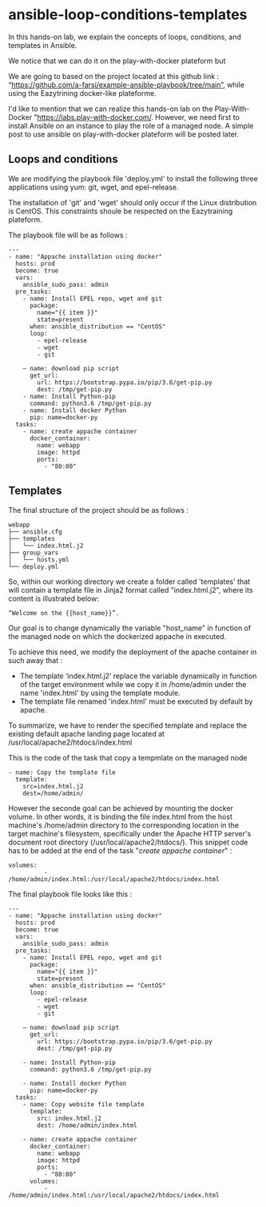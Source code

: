 # ansible-loop-conditions-templates

In  this hands-on lab, we explain the concepts of loops, conditions, and templates in Ansible.

We notice that we can do it on the play-with-docker plateform but  

We are going to based on the project located at this github link : “https://github.com/a-farsi/example-ansible-playbook/tree/main”, while using the Eazytrining docker-like plateforme. 

I'd like to mention that we can realize this hands-on lab on the Play-With-Docker "https://labs.play-with-docker.com/. However, we need first to install Ansible on an instance to play the role of a managed node. A simple post to use ansible on play-with-docker plateform will be posted later.

## Loops and conditions

We are modifying the playbook file 'deploy.yml' to install the following three applications using yum: git, wget, and epel-release.

The installation of 'git' and 'wget' should only occur if the Linux distribution is CentOS. This constraints shoule be respected on the Eazytraining plateform. 

The playbook file will be as follows : 

```
---
- name: "Appache installation using docker"
  hosts: prod
  become: true
  vars:
    ansible_sudo_pass: admin
  pre_tasks:
    - name: Install EPEL repo, wget and git
      package: 
        name="{{ item }}" 
        state=present
      when: ansible_distribution == "CentOS"
      loop:
        - epel-release
        - wget
        - git

    – name: download pip script
      get_url:
        url: https://bootstrap.pypa.io/pip/3.6/get-pip.py
        dest: /tmp/get-pip.py
    - name: Install Python-pip
      command: python3.6 /tmp/get-pip.py
    - name: Install docker Python
      pip: name=docker-py
  tasks:
    - name: create appache container
      docker_container:
        name: webapp
        image: httpd
        ports:
          - "80:80"
```

## Templates
The final structure of the project should be as follows : 
```
webapp
├── ansible.cfg
├── templates
│   └── index.html.j2
├── group_vars
│   └── hosts.yml
└── deploy.yml
```

So, within our working directory we create a folder called 'templates' that will contain a template file in Jinja2 format called "index.html.j2", where its content is illustrated below: 

``` 
“Welcome on the {{host_name}}”. 
```

Our goal is to change dynamically the variable "host_name" in function of the managed node on which the dockerized appache in executed.

To achieve this need, we modify the deployment of the apache container in such away that  : 
- The template ‘index.html.j2’ replace the variable dynamically in function of the target environment while we copy it in /home/admin  under the name 'index.html' by using the template module.
- The template file renamed 'index.html' must be executed by default by apache.

To summarize, we have to render the specified template and replace the existing default apache landing page located at /usr/local/apache2/htdocs/index.html

This is the code of the task that copy a tempmlate on the managed node 

    - name: Copy the template file
      template: 
        src=index.html.j2 
        dest=/home/admin/

However the seconde goal can be achieved by mounting the docker volume. In other words, it is binding the file index.html from the host machine's /home/admin directory to the corresponding location in the target machine's filesystem, specifically under the Apache HTTP server's document root directory (/usr/local/apache2/htdocs/).
This snippet code has to be added at the end of the task "_create appache container_" : 

```
volumes:
          - /home/admin/index.html:/usr/local/apache2/htdocs/index.html
```

The final playbook file looks like this : 

```
---
- name: "Appache installation using docker"
  hosts: prod
  become: true
  vars:
    ansible_sudo_pass: admin
  pre_tasks:
    - name: Install EPEL repo, wget and git
      package: 
        name="{{ item }}" 
        state=present
      when: ansible_distribution == "CentOS"
      loop:
        - epel-release
        - wget
        - git

    – name: download pip script
      get_url:
        url: https://bootstrap.pypa.io/pip/3.6/get-pip.py
        dest: /tmp/get-pip.py
    
    - name: Install Python-pip
      command: python3.6 /tmp/get-pip.py
    
    - name: Install docker Python
      pip: name=docker-py
  tasks:
    - name: Copy website file template
      template:
        src: index.html.j2
        dest: /home/admin/index.html

    - name: create appache container
      docker_container:
        name: webapp
        image: httpd
        ports:
          - "80:80"
      volumes:
          - /home/admin/index.html:/usr/local/apache2/htdocs/index.html
```